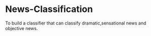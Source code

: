 # News-Classification

To build a classifier that can classify dramatic,sensational news and objective news.
